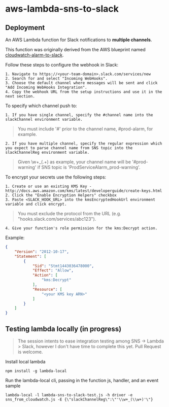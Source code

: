 # aws-lambda-sns-to-slack

## Deployment

An AWS Lambda function for Slack notifications to **multiple channels**.

This function was originally derived from the AWS blueprint named [cloudwatch-alarm-to-slack](https://aws.amazon.com/blogs/aws/new-slack-integration-blueprints-for-aws-lambda/).

Follow these steps to configure the webhook in Slack:

    1. Navigate to https://<your-team-domain>.slack.com/services/new
    2. Search for and select "Incoming WebHooks".
    3. Choose the default channel where messages will be sent and click "Add Incoming WebHooks Integration".
    4. Copy the webhook URL from the setup instructions and use it in the next section.

To specify which channel push to:

    1. If you have single channel, specify the #channel name into the slackChannel environment variable.

> You must include '#' prior to the channel name, #prod-alarm, for example.

    2. If you have multiple channel, specify the regular expression which you expect to parse channel name from SNS topic into the slackChannelReg environment variable.

> Given \w+_(.+) as example, your channel name will be '#prod-warning' if SNS topic is 'ProdServiceAlarm_prod-warning'.

To encrypt your secrets use the following steps:

    1. Create or use an existing KMS Key - http://docs.aws.amazon.com/kms/latest/developerguide/create-keys.html
    2. Click the "Enable Encryption Helpers" checkbox
    3. Paste <SLACK_HOOK_URL> into the kmsEncryptedHookUrl environment variable and click encrypt.

> You must exclude the protocol from the URL (e.g. "hooks.slack.com/services/abc123").

    4. Give your function's role permission for the kms:Decrypt action.
 
Example:

```json
{
    "Version": "2012-10-17",
    "Statement": [
        {
            "Sid": "Stmt1443036478000",
            "Effect": "Allow",
            "Action": [
                "kms:Decrypt"
            ],
            "Resource": [
                "<your KMS key ARN>"
            ]
        }
    ]
}
```

## Testing lambda locally (in progress)

> The session intents to ease integration testing among SNS -> Lambda > Slack, however I don't have time to complete this yet. Pull Request is welcome.

Install local lambda

```console
npm install -g lambda-local
```

Run the lambda-local cli, passing in the function js, handler, and an event sample

```console
lambda-local -l lambda-sns-to-slack-test.js -h driver -e sns_from_cloudwatch.js -E {\"slackChannelReg\":\"'\\w+_(\\w+)'\"}
```
